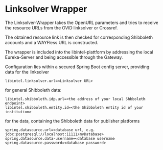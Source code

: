 # Linksolver Wrapper

The Linksolver-Wrapper takes the OpenURL parameters and tries to receive the resource URLs from the OVID linksolver or Crossref.

The obtained resource link is then checked for corresponding Shibboleth accounts and a WAYFless URL is constructed.

The wrapper is included into the libintel-plattform by addressing the local Eureka-Server and being accessible through the Gateway.

Configuration lies within a secured Spring Boot config server, providing data for the linksolver

```
libintel.linksolver.url=<Linksolver URL>
```

for general Shibboleth data:
```
libintel.shibboleth.idp.url=<the address of your local Shbboleth endpoint>
libintel.shibboleth.entity.id=<the Shibboleth entity id of your institution>
```

for the data, containing the Shibboleth data for publisher platforms
```
spring.datasource.url=<database url, e.g. jdbc:postgresql://localhost:11111/myDatabase>
spring.datasource.data-username=<database username
spring.datasource.password=<database password>
```
